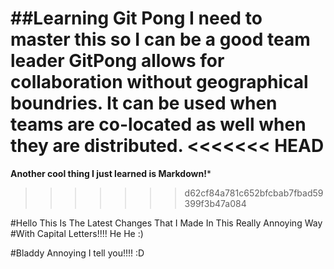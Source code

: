 ##Learning Git Pong
I need to master this so I can be a good team leader
GitPong allows for collaboration without geographical boundries.
It can be used when teams are co-located as well when they are distributed.
<<<<<<< HEAD
=======
**Another cool thing I just learned is Markdown!***
>>>>>>> d62cf84a781c652bfcbab7fbad59399f3b47a084

#Hello This Is The Latest Changes That I Made In This Really Annoying Way
#With Capital Letters!!!! He He :)

#Bladdy Annoying I tell you!!!! :D
